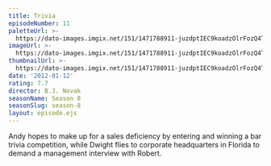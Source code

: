 ```yaml
---
title: Trivia
episodeNumber: 11
paletteUrl: >-
  https://dato-images.imgix.net/151/1471788911-juzdptIEC9koadzOlrFozQ4T0Sp.jpg?auto=enhance&ch=DPR%2CWidth&palette=json
imageUrl: >-
  https://dato-images.imgix.net/151/1471788911-juzdptIEC9koadzOlrFozQ4T0Sp.jpg?auto=compress%2Cformat&ch=DPR%2CWidth&w=500
thumbnailUrl: >-
  https://dato-images.imgix.net/151/1471788911-juzdptIEC9koadzOlrFozQ4T0Sp.jpg?auto=enhance&ch=DPR%2CWidth&fit=crop&fm=jpg&h=280&w=500
date: '2012-01-12'
rating: 7.7
director: B.J. Novak
seasonName: Season 8
seasonSlug: season-8
layout: episode.ejs
---
```


Andy hopes to make up for a sales deficiency by entering and winning a bar trivia competition, while Dwight flies to corporate headquarters in Florida to demand a management interview with Robert.